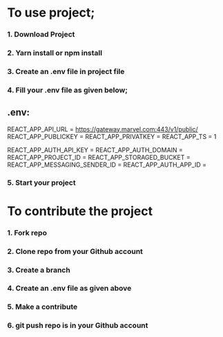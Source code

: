 # To use project;
### 1. Download Project
### 2. Yarn install or npm install
### 3. Create an .env file in project file
### 4. Fill your .env file as given below;

## .env:
REACT_APP_API_URL = https://gateway.marvel.com:443/v1/public/
REACT_APP_PUBLICKEY = <Your marvel public key>
REACT_APP_PRIVATKEY = <Your marvel private key>
REACT_APP_TS = 1

REACT_APP_AUTH_API_KEY = <Your firebase API key>
REACT_APP_AUTH_DOMAIN = <Your firebase domain>
REACT_APP_PROJECT_ID = <Your firebase project-id>
REACT_APP_STORAGED_BUCKET = <Your firebase storaged bucket>
REACT_APP_MESSAGING_SENDER_ID = <Your firebase sender id>
REACT_APP_AUTH_APP_ID = <Your firebase App id>

### 5. Start your project

# To contribute the project
### 1. Fork repo
### 2. Clone repo from your Github account
### 3. Create a branch
### 4. Create an .env file as given above
### 5. Make a contribute
### 6. git push repo is in your Github account